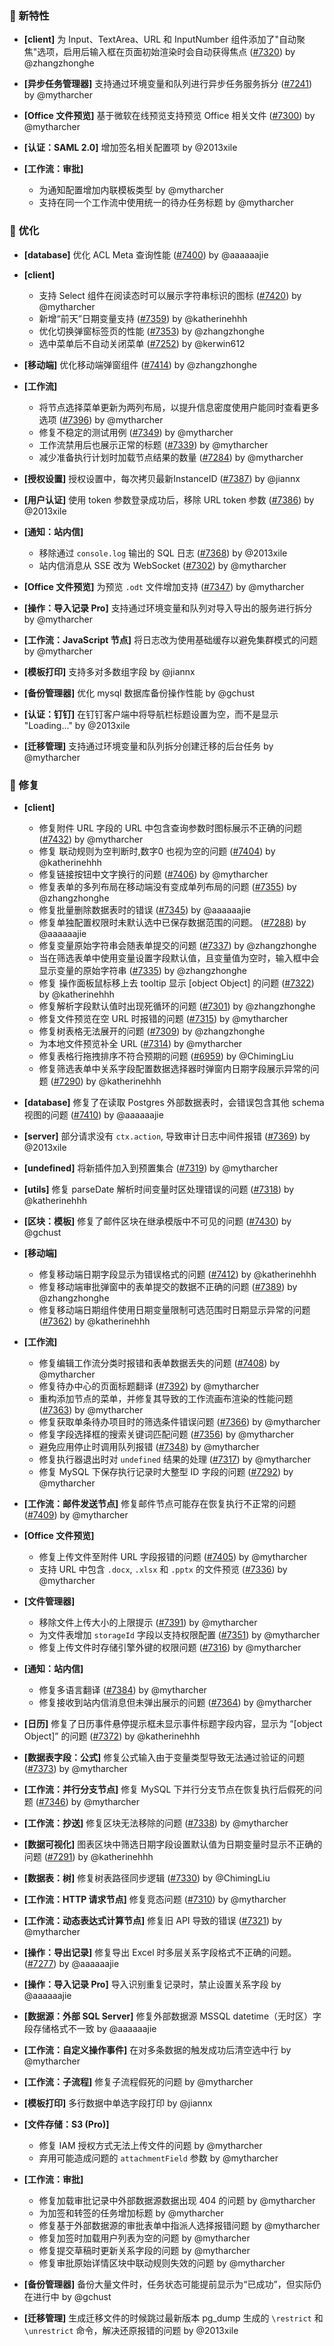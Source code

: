 ### 🎉 新特性

- **[client]** 为 Input、TextArea、URL 和 InputNumber 组件添加了"自动聚焦"选项，启用后输入框在页面初始渲染时会自动获得焦点 ([#7320](https://github.com/nocobase/nocobase/pull/7320)) by @zhangzhonghe
- **[异步任务管理器]** 支持通过环境变量和队列进行异步任务服务拆分 ([#7241](https://github.com/nocobase/nocobase/pull/7241)) by @mytharcher
- **[Office 文件预览]** 基于微软在线预览支持预览 Office 相关文件 ([#7300](https://github.com/nocobase/nocobase/pull/7300)) by @mytharcher
- **[认证：SAML 2.0]** 增加签名相关配置项 by @2013xile
- **[工作流：审批]**

  - 为通知配置增加内联模板类型 by @mytharcher
  - 支持在同一个工作流中使用统一的待办任务标题 by @mytharcher

### 🚀 优化

- **[database]** 优化 ACL Meta 查询性能 ([#7400](https://github.com/nocobase/nocobase/pull/7400)) by @aaaaaajie
- **[client]**

  - 支持 Select 组件在阅读态时可以展示字符串标识的图标 ([#7420](https://github.com/nocobase/nocobase/pull/7420)) by @mytharcher
  - 新增“前天”日期变量支持 ([#7359](https://github.com/nocobase/nocobase/pull/7359)) by @katherinehhh
  - 优化切换弹窗标签页的性能 ([#7353](https://github.com/nocobase/nocobase/pull/7353)) by @zhangzhonghe
  - 选中菜单后不自动关闭菜单 ([#7252](https://github.com/nocobase/nocobase/pull/7252)) by @kerwin612
- **[移动端]** 优化移动端弹窗组件 ([#7414](https://github.com/nocobase/nocobase/pull/7414)) by @zhangzhonghe
- **[工作流]**

  - 将节点选择菜单更新为两列布局，以提升信息密度使用户能同时查看更多选项 ([#7396](https://github.com/nocobase/nocobase/pull/7396)) by @mytharcher
  - 修复不稳定的测试用例 ([#7349](https://github.com/nocobase/nocobase/pull/7349)) by @mytharcher
  - 工作流禁用后也展示正常的标题 ([#7339](https://github.com/nocobase/nocobase/pull/7339)) by @mytharcher
  - 减少准备执行计划时加载节点结果的数量 ([#7284](https://github.com/nocobase/nocobase/pull/7284)) by @mytharcher
- **[授权设置]** 授权设置中，每次拷贝最新InstanceID ([#7387](https://github.com/nocobase/nocobase/pull/7387)) by @jiannx
- **[用户认证]** 使用 token 参数登录成功后，移除 URL token 参数 ([#7386](https://github.com/nocobase/nocobase/pull/7386)) by @2013xile
- **[通知：站内信]**

  - 移除通过 `console.log` 输出的 SQL 日志 ([#7368](https://github.com/nocobase/nocobase/pull/7368)) by @2013xile
  - 站内信消息从 SSE 改为 WebSocket ([#7302](https://github.com/nocobase/nocobase/pull/7302)) by @mytharcher
- **[Office 文件预览]** 为预览 `.odt` 文件增加支持 ([#7347](https://github.com/nocobase/nocobase/pull/7347)) by @mytharcher
- **[操作：导入记录 Pro]** 支持通过环境变量和队列对导入导出的服务进行拆分 by @mytharcher
- **[工作流：JavaScript 节点]** 将日志改为使用基础缓存以避免集群模式的问题 by @mytharcher
- **[模板打印]** 支持多对多数组字段 by @jiannx
- **[备份管理器]** 优化 mysql 数据库备份操作性能 by @gchust
- **[认证：钉钉]** 在钉钉客户端中将导航栏标题设置为空，而不是显示 "Loading..." by @2013xile
- **[迁移管理]** 支持通过环境变量和队列拆分创建迁移的后台任务 by @mytharcher

### 🐛 修复

- **[client]**

  - 修复附件 URL 字段的 URL 中包含查询参数时图标展示不正确的问题 ([#7432](https://github.com/nocobase/nocobase/pull/7432)) by @mytharcher
  - 修复 联动规则为空判断时,数字0 也视为空的问题 ([#7404](https://github.com/nocobase/nocobase/pull/7404)) by @katherinehhh
  - 修复链接按钮中文字换行的问题 ([#7406](https://github.com/nocobase/nocobase/pull/7406)) by @mytharcher
  - 修复表单的多列布局在移动端没有变成单列布局的问题 ([#7355](https://github.com/nocobase/nocobase/pull/7355)) by @zhangzhonghe
  - 修复批量删除数据表时的错误 ([#7345](https://github.com/nocobase/nocobase/pull/7345)) by @aaaaaajie
  - 修复单独配置权限时未默认选中已保存数据范围的问题。 ([#7288](https://github.com/nocobase/nocobase/pull/7288)) by @aaaaaajie
  - 修复变量原始字符串会随表单提交的问题 ([#7337](https://github.com/nocobase/nocobase/pull/7337)) by @zhangzhonghe
  - 当在筛选表单中使用变量设置字段默认值，且变量值为空时，输入框中会显示变量的原始字符串 ([#7335](https://github.com/nocobase/nocobase/pull/7335)) by @zhangzhonghe
  - 修复 操作面板鼠标移上去 tooltip 显示 [object Object] 的问题 ([#7322](https://github.com/nocobase/nocobase/pull/7322)) by @katherinehhh
  - 修复解析字段默认值时出现死循环的问题 ([#7301](https://github.com/nocobase/nocobase/pull/7301)) by @zhangzhonghe
  - 修复文件预览在空 URL 时报错的问题 ([#7315](https://github.com/nocobase/nocobase/pull/7315)) by @mytharcher
  - 修复树表格无法展开的问题 ([#7309](https://github.com/nocobase/nocobase/pull/7309)) by @zhangzhonghe
  - 为本地文件预览补全 URL ([#7314](https://github.com/nocobase/nocobase/pull/7314)) by @mytharcher
  - 修复表格行拖拽排序不符合预期的问题 ([#6959](https://github.com/nocobase/nocobase/pull/6959)) by @ChimingLiu
  - 修复筛选表单中关系字段配置数据选择器时弹窗内日期字段展示异常的问题 ([#7290](https://github.com/nocobase/nocobase/pull/7290)) by @katherinehhh
- **[database]** 修复了在读取 Postgres 外部数据表时，会错误包含其他 schema 视图的问题 ([#7410](https://github.com/nocobase/nocobase/pull/7410)) by @aaaaaajie
- **[server]** 部分请求没有 `ctx.action`, 导致审计日志中间件报错 ([#7369](https://github.com/nocobase/nocobase/pull/7369)) by @2013xile
- **[undefined]** 将新插件加入到预置集合 ([#7319](https://github.com/nocobase/nocobase/pull/7319)) by @mytharcher
- **[utils]** 修复 parseDate 解析时间变量时区处理错误的问题 ([#7318](https://github.com/nocobase/nocobase/pull/7318)) by @katherinehhh
- **[区块：模板]** 修复了邮件区块在继承模版中不可见的问题 ([#7430](https://github.com/nocobase/nocobase/pull/7430)) by @gchust
- **[移动端]**

  - 修复移动端日期字段显示为错误格式的问题 ([#7412](https://github.com/nocobase/nocobase/pull/7412)) by @katherinehhh
  - 修复移动端审批弹窗中的表单提交的数据不正确的问题 ([#7389](https://github.com/nocobase/nocobase/pull/7389)) by @zhangzhonghe
  - 修复移动端日期组件使用日期变量限制可选范围时日期显示异常的问题 ([#7362](https://github.com/nocobase/nocobase/pull/7362)) by @katherinehhh
- **[工作流]**

  - 修复编辑工作流分类时报错和表单数据丢失的问题 ([#7408](https://github.com/nocobase/nocobase/pull/7408)) by @mytharcher
  - 修复待办中心的页面标题翻译 ([#7392](https://github.com/nocobase/nocobase/pull/7392)) by @mytharcher
  - 重构添加节点的菜单，并修复其导致的工作流画布渲染的性能问题 ([#7363](https://github.com/nocobase/nocobase/pull/7363)) by @mytharcher
  - 修复获取单条待办项目时的筛选条件错误问题 ([#7366](https://github.com/nocobase/nocobase/pull/7366)) by @mytharcher
  - 修复字段选择框的搜索关键词匹配问题 ([#7356](https://github.com/nocobase/nocobase/pull/7356)) by @mytharcher
  - 避免应用停止时调用队列报错 ([#7348](https://github.com/nocobase/nocobase/pull/7348)) by @mytharcher
  - 修复执行器退出时对 `undefined` 结果的处理 ([#7317](https://github.com/nocobase/nocobase/pull/7317)) by @mytharcher
  - 修复 MySQL 下保存执行记录时大整型 ID 字段的问题 ([#7292](https://github.com/nocobase/nocobase/pull/7292)) by @mytharcher
- **[工作流：邮件发送节点]** 修复邮件节点可能存在恢复执行不正常的问题 ([#7409](https://github.com/nocobase/nocobase/pull/7409)) by @mytharcher
- **[Office 文件预览]**

  - 修复上传文件至附件 URL 字段报错的问题 ([#7405](https://github.com/nocobase/nocobase/pull/7405)) by @mytharcher
  - 支持 URL 中包含 `.docx`, `.xlsx` 和 `.pptx` 的文件预览 ([#7336](https://github.com/nocobase/nocobase/pull/7336)) by @mytharcher
- **[文件管理器]**

  - 移除文件上传大小的上限提示 ([#7391](https://github.com/nocobase/nocobase/pull/7391)) by @mytharcher
  - 为文件表增加 `storageId` 字段以支持权限配置 ([#7351](https://github.com/nocobase/nocobase/pull/7351)) by @mytharcher
  - 修复上传文件时存储引擎外键的权限问题 ([#7316](https://github.com/nocobase/nocobase/pull/7316)) by @mytharcher
- **[通知：站内信]**

  - 修复多语言翻译 ([#7384](https://github.com/nocobase/nocobase/pull/7384)) by @mytharcher
  - 修复接收到站内信消息但未弹出展示的问题 ([#7364](https://github.com/nocobase/nocobase/pull/7364)) by @mytharcher
- **[日历]** 修复了日历事件悬停提示框未显示事件标题字段内容，显示为 “[object Object]” 的问题 ([#7372](https://github.com/nocobase/nocobase/pull/7372)) by @katherinehhh
- **[数据表字段：公式]** 修复公式输入由于变量类型导致无法通过验证的问题 ([#7373](https://github.com/nocobase/nocobase/pull/7373)) by @mytharcher
- **[工作流：并行分支节点]** 修复 MySQL 下并行分支节点在恢复执行后假死的问题 ([#7346](https://github.com/nocobase/nocobase/pull/7346)) by @mytharcher
- **[工作流：抄送]** 修复区块无法移除的问题 ([#7338](https://github.com/nocobase/nocobase/pull/7338)) by @mytharcher
- **[数据可视化]** 图表区块中筛选日期字段设置默认值为日期变量时显示不正确的问题 ([#7291](https://github.com/nocobase/nocobase/pull/7291)) by @katherinehhh
- **[数据表：树]** 修复树表路径同步逻辑 ([#7330](https://github.com/nocobase/nocobase/pull/7330)) by @ChimingLiu
- **[工作流：HTTP 请求节点]** 修复竞态问题 ([#7310](https://github.com/nocobase/nocobase/pull/7310)) by @mytharcher
- **[工作流：动态表达式计算节点]** 修复旧 API 导致的错误 ([#7321](https://github.com/nocobase/nocobase/pull/7321)) by @mytharcher
- **[操作：导出记录]** 修复导出 Excel 时多层关系字段格式不正确的问题。 ([#7277](https://github.com/nocobase/nocobase/pull/7277)) by @aaaaaajie
- **[操作：导入记录 Pro]** 导入识别重复记录时，禁止设置关系字段 by @aaaaaajie
- **[数据源：外部 SQL Server]** 修复外部数据源 MSSQL datetime（无时区）字段存储格式不一致 by @aaaaaajie
- **[工作流：自定义操作事件]** 在对多条数据的触发成功后清空选中行 by @mytharcher
- **[工作流：子流程]** 修复子流程假死的问题 by @mytharcher
- **[模板打印]** 多行数据中单选字段打印 by @jiannx
- **[文件存储：S3 (Pro)]**

  - 修复 IAM 授权方式无法上传文件的问题 by @mytharcher
  - 弃用可能造成问题的 `attachmentField` 参数 by @mytharcher
- **[工作流：审批]**

  - 修复加载审批记录中外部数据源数据出现 404 的问题 by @mytharcher
  - 为加签和转签的任务增加标题 by @mytharcher
  - 修复基于外部数据源的审批表单中指派人选择报错问题 by @mytharcher
  - 修复加签时加载用户列表为空的问题 by @mytharcher
  - 修复提交草稿时更新关系字段的问题 by @mytharcher
  - 修复审批原始详情区块中联动规则失效的问题 by @mytharcher
- **[备份管理器]** 备份大量文件时，任务状态可能提前显示为“已成功”，但实际仍在进行中 by @gchust
- **[迁移管理]** 生成迁移文件的时候跳过最新版本 pg_dump 生成的 `\restrict` 和 `\unrestrict` 命令，解决还原报错的问题 by @2013xile

